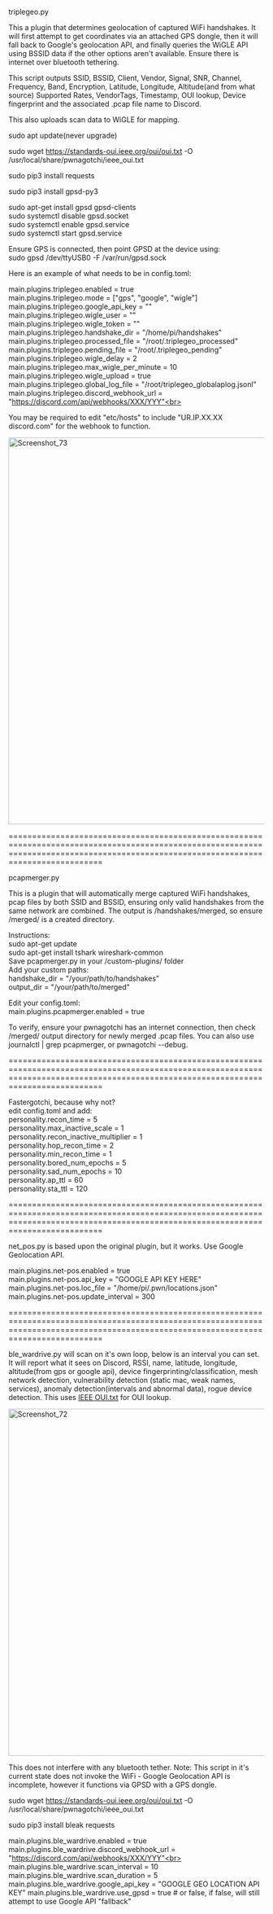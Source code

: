 

triplegeo.py 

This a plugin that determines geolocation of captured WiFi handshakes.
It will first attempt to get coordinates via an attached GPS dongle, then it will fall back to Google's geolocation API, and finally queries the WiGLE API using BSSID data if the other options aren't available. Ensure there is internet over bluetooth tethering.

This script outputs SSID, BSSID, Client, Vendor, Signal, SNR, Channel, Frequency, Band, Encryption, Latitude, Longitude, Altitude(and from what source) Supported Rates, VendorTags, Timestamp, OUI lookup, Device fingerprint and the associated .pcap file name to Discord.

This also uploads scan data to WiGLE for mapping.

sudo apt update(never upgrade)

sudo wget https://standards-oui.ieee.org/oui/oui.txt -O /usr/local/share/pwnagotchi/ieee_oui.txt

sudo pip3 install requests

sudo pip3 install gpsd-py3

sudo apt-get install gpsd gpsd-clients<br>
sudo systemctl disable gpsd.socket<br>
sudo systemctl enable gpsd.service<br>
sudo systemctl start gpsd.service<br>

Ensure GPS is connected, then point GPSD at the device using:<br>
sudo gpsd /dev/ttyUSB0 -F /var/run/gpsd.sock


Here is an example of what needs to be in config.toml:

main.plugins.triplegeo.enabled = true<br>
main.plugins.triplegeo.mode = ["gps", "google", "wigle"]<br>
main.plugins.triplegeo.google_api_key = ""<br>
main.plugins.triplegeo.wigle_user = ""<br>
main.plugins.triplegeo.wigle_token = ""<br>
main.plugins.triplegeo.handshake_dir = "/home/pi/handshakes"<br>
main.plugins.triplegeo.processed_file = "/root/.triplegeo_processed"<br>
main.plugins.triplegeo.pending_file = "/root/.triplegeo_pending"<br>
main.plugins.triplegeo.wigle_delay = 2<br>
main.plugins.triplegeo.max_wigle_per_minute = 10<br>
main.plugins.triplegeo.wigle_upload = true<br>
main.plugins.triplegeo.global_log_file = "/root/triplegeo_globalaplog.jsonl"<br>
main.plugins.triplegeo.discord_webhook_url = "https://discord.com/api/webhooks/XXX/YYY"<br>


You may be required to edit "etc/hosts" to include "UR.IP.XX.XX discord.com" for the webhook to function.

<img width="795" height="760" alt="Screenshot_73" src="https://github.com/user-attachments/assets/7842b107-c827-4e82-be3a-b324d7b658d7" />


======================================================================================================================================================================================

pcapmerger.py

This is a plugin that will automatically merge captured WiFi handshakes, pcap files by both SSID and BSSID, ensuring only valid handshakes from the same network are combined. The output is /handshakes/merged, so ensure /merged/ is a created directory.

Instructions:<br>
sudo apt-get update<br>
sudo apt-get install tshark wireshark-common<br>
Save pcapmerger.py in your /custom-plugins/ folder<br>
Add your custom paths:<br>
handshake_dir = "/your/path/to/handshakes"<br>
output_dir = "/your/path/to/merged"<br>

Edit your config.toml:<br>
main.plugins.pcapmerger.enabled = true 

To verify, ensure your pwnagotchi has an internet connection, then check /merged/ output directory for newly merged .pcap files. You can also use journalctl | grep pcapmerger, or pwnagotchi --debug.


======================================================================================================================================================================================

Fastergotchi, because why not?<br>
edit config.toml and add:<br>
personality.recon_time = 5<br>
personality.max_inactive_scale = 1<br>
personality.recon_inactive_multiplier = 1<br>
personality.hop_recon_time = 2<br>
personality.min_recon_time = 1<br>
personality.bored_num_epochs = 5<br>
personality.sad_num_epochs =  10<br>
personality.ap_ttl = 60 <br>
personality.sta_ttl = 120<br>

======================================================================================================================================================================================

net_pos.py is based upon the original plugin, but it works. Use Google Geolocation API. 


main.plugins.net-pos.enabled = true<br>
main.plugins.net-pos.api_key = "GOOGLE API KEY HERE"<br>
main.plugins.net-pos.loc_file = "/home/pi/.pwn/locations.json"<br>
main.plugins.net-pos.update_interval = 300<br>


======================================================================================================================================================================================

ble_wardrive.py will scan on it's own loop, below is an interval you can set. It will report what it sees on Discord, RSSI, name, latitude, longitude, altitude(from gps or google api), device fingerprinting/classification, mesh network detection, vulnerability detection (static mac, weak names, services), anomaly detection(intervals and abnormal data), rogue device detection. This uses [IEEE OUI.txt](https://standards-oui.ieee.org/oui/oui.txt) for OUI lookup. 

<img width="705" height="682" alt="Screenshot_72" src="https://github.com/user-attachments/assets/0aecd2e9-a22e-43b8-99d9-c4a1aaa4d1c8" />



This does not interfere with any bluetooth tether. Note: This script in it's current state does not invoke the WiFi - Google Geolocation API is incomplete, however it functions via GPSD with a GPS dongle.

sudo wget https://standards-oui.ieee.org/oui/oui.txt -O /usr/local/share/pwnagotchi/ieee_oui.txt


sudo pip3 install bleak requests


main.plugins.ble_wardrive.enabled = true<br>
main.plugins.ble_wardrive.discord_webhook_url = "https://discord.com/api/webhooks/XXX/YYY"<br>
main.plugins.ble_wardrive.scan_interval = 10<br>
main.plugins.ble_wardrive.scan_duration = 5<br>
main.plugins.ble_wardrive.google_api_key = "GOOGLE GEO LOCATION API KEY"
main.plugins.ble_wardrive.use_gpsd = true # or false, if false, will still attempt to use Google API "fallback"
